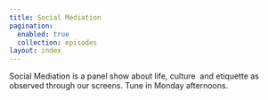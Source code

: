 ```yaml
---
title: Social Mediation
pagination:
  enabled: true
  collection: episodes
layout: index
---
```


Social Mediation is a panel show about life, culture  and etiquette as observed through our screens. Tune in Monday afternoons.
